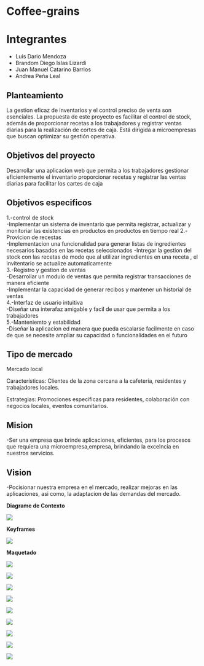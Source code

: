 # Coffee-grains

# Integrantes

- Luis Dario Mendoza
- Brandom Diego Islas Lizardi
- Juan Manuel Catarino Barrios
- Andrea Peña Leal

## Planteamiento
La gestion eficaz de inventarios y el control preciso de venta son esenciales. La propuesta de este proyecto es facilitar el control de stock, además de proporcionar recetas a los trabajadores y registrar ventas diarias para la realización de cortes de caja. Está dirigida a microempresas que buscan optimizar su gestión operativa.


## Objetivos del proyecto 
Desarrollar una aplicacion web que permita a los trabajadores gestionar eficientemente el inventario proporcionar recetas y registrar las ventas diarias para facilitar los cartes de caja 
## Objetivos especificos 
1.-control de stock   
-Implementar un sistema de inventario que permita registrar, actualizar y monitoriar las existencias en productos en productos en tiempo real 
2.-Provicion de recestas  
-Implementacion una funcionalidad para generar listas de ingredientes necesarios basados en las recetas seleccionados
-Intregar la gestion del stock con las recetas de modo que al utilizar ingredientes en una receta , el invitentario se actualize automaticamente  
3.-Registro y gestion de ventas  
-Desarrollar un modulo de ventas que permita registrar transacciones de manera eficiente  
-Implementar la capacidad de generar recibos  y mantener un historial de ventas   
4.-Interfaz de usuario intuitiva    
-Diseñar una interafaz amigable y facil de usar que permita a los trabajadores   
5.-Manteniemto y estabilidad  
-Diseñar la aplicacion ed manera que pueda escalarse facilmente en caso de que se necesite ampliar su capacidad o funcionalidades en el futuro  

## Tipo de mercado
Mercado local

Características: Clientes de la zona cercana a la cafetería, residentes y trabajadores locales.

Estrategias: Promociones específicas para residentes, colaboración con negocios locales, eventos comunitarios.

## Mision 

-Ser una empresa que brinde aplicaciones, eficientes, para los procesos que requiera una microempresa,empresa, brindando la excelncia en nuestros servicios.

## Vision 

-Pocisionar nuestra empresa en el mercado, realizar mejoras en las aplicaciones, asi como, la adaptacion de las demandas del mercado.

**Diagrame de Contexto**

![](https://github.com/jcatarinoB/Coffee-grains/blob/main/Diagrama%20de%20Contexto.jpg)

**Keyframes**

![](https://github.com/jcatarinoB/Coffee-grains/blob/main/Keyframes.jpg)



**Maquetado**

![](https://github.com/jcatarinoB/Coffee-grains/blob/main/1.png)

![](https://github.com/jcatarinoB/Coffee-grains/blob/main/2.png)

![](https://github.com/jcatarinoB/Coffee-grains/blob/main/3.png)

![](https://github.com/jcatarinoB/Coffee-grains/blob/main/4.png)

![](https://github.com/jcatarinoB/Coffee-grains/blob/main/5.png)

![](https://github.com/jcatarinoB/Coffee-grains/blob/main/6.png)

![](https://github.com/jcatarinoB/Coffee-grains/blob/main/7.png)

![](https://github.com/jcatarinoB/Coffee-grains/blob/main/8.png)

![](https://github.com/jcatarinoB/Coffee-grains/blob/main/9.png)




